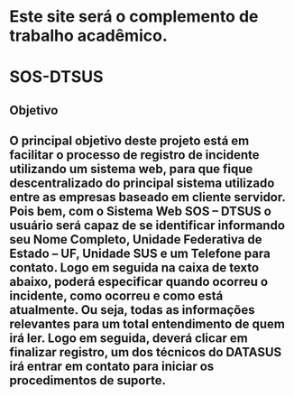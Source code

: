 
# Este site será o complemento de trabalho acadêmico.
# SOS-DTSUS
## Objetivo
## O principal objetivo deste projeto está em facilitar o processo de registro de incidente utilizando um sistema web, para que fique descentralizado do principal sistema utilizado entre as empresas baseado em cliente servidor. Pois bem, com o Sistema Web SOS – DTSUS o usuário será capaz de se identificar informando seu Nome Completo, Unidade Federativa de Estado – UF, Unidade SUS e um Telefone para contato. Logo em seguida na caixa de texto abaixo, poderá especificar quando ocorreu o incidente, como ocorreu e como está atualmente. Ou seja, todas as informações relevantes para um total entendimento de quem irá ler. Logo em seguida, deverá clicar em finalizar registro, um dos técnicos do DATASUS irá entrar em contato para iniciar os procedimentos de suporte.
